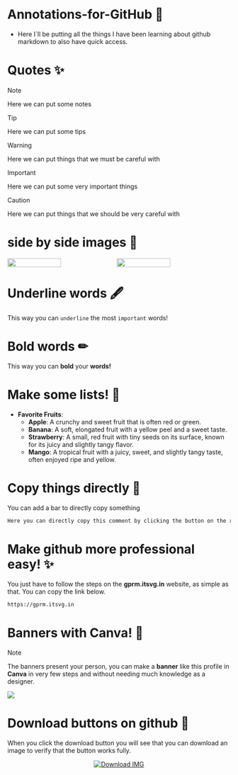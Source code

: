 # Annotations-for-GitHub 🚀
- Here I´ll be putting all the things I have been learning about github markdown to also have quick access.

# Quotes ✨

> [!NOTE]
>Here we can put some notes

> [!TIP]
>Here we can put some tips

> [!WARNING]
>Here we can put things that we must be careful with

> [!IMPORTANT]
>Here we can put some very important things

> [!CAUTION]
>Here we can put things that we should be very careful with

# side by side images 🌋
<div style="display: flex;">
  <img src="https://github.com/user-attachments/assets/75ae073e-8c1e-42c0-9a3b-e3e2f0b7d915" width="49%"></img> 
  <img src="https://github.com/user-attachments/assets/ba83f52f-b284-4061-b65d-a5f5cfd619cd" width="49%"></img>   
</div>

# Underline words 🖋
This way you can `underline` the most `important` words!

# Bold words ✏
This way you can **bold** your **words!**

# Make some lists! 📔
- **Favorite Fruits**:
  - **Apple**: A crunchy and sweet fruit that is often red or green.
  - **Banana**: A soft, elongated fruit with a yellow peel and a sweet taste.
  - **Strawberry**: A small, red fruit with tiny seeds on its surface, known for its juicy and slightly tangy flavor.
  - **Mango**: A tropical fruit with a juicy, sweet, and slightly tangy taste, often enjoyed ripe and yellow.


# Copy things directly 🔗
You can add a bar to directly copy something
```bash
Here you can directly copy this comment by clicking the button on the right
```
# Make github more professional easy! ✨
You just have to follow the steps on the **gprm.itsvg.in** website, as simple as that. You can copy the link below.
```bash
https://gprm.itsvg.in
```
# Banners with Canva! 💎
> [!NOTE]
> The banners present your person, you can make a **banner** like this profile in **Canva** in very few steps and without needing much knowledge as a designer.
<img src="https://github.com/user-attachments/assets/4c7139ff-132d-41ad-8ef6-3e2a8b8c2655"> 

# Download buttons on github 👾
When you click the download button you will see that you can download an image to verify that the button works fully.
<p align="center">
  <a href="https://github.com/K3ury99/Annotations-for-GitHub/raw/main/img.png" download>
    <img src="https://img.shields.io/badge/Download%20IMG-%23007bff?style=for-the-badge&logo=download&logoColor=white" alt="Download IMG">
  </a>
</p>










